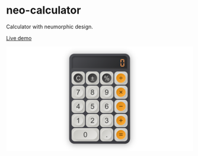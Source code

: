 # neo-calculator

Calculator with neumorphic design.

[Live demo](https://neo-calculator.netlify.app/)

![screenshot](sample.png?raw=true)
